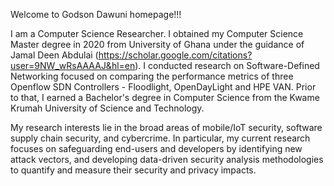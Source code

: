 

Welcome to Godson Dawuni homepage!!!

I am a Computer Science Researcher. 
I obtained my Computer Science Master degree in 2020 from University of Ghana under the guidance of Jamal Deen Abdulai (https://scholar.google.com/citations?user=9NW_wRsAAAAJ&hl=en). I conducted research on Software-Defined Networking focused on comparing the performance metrics of three Openflow SDN Controllers - Floodlight, OpenDayLight and HPE VAN. Prior to that, I earned a Bachelor's degree in Computer Science from the Kwame Krumah University of Science and Technology. 


My research interests lie in the broad areas of mobile/IoT security, software supply chain security, and cybercrime. In particular, my current research focuses on safeguarding end-users and developers by identifying new attack vectors, and developing data-driven security analysis methodologies to quantify and measure their security and privacy impacts.
